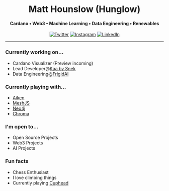 <h1 align="center">
   Matt Hounslow (Hunglow)
</h1>

<h4 align="center">Cardano • Web3 • Machine Learning • Data Engineering • Renewables </h4>

<p align="center">
    <a href="https://x.com/l0whung" target="_blank"><img alt="Twitter" src="https://img.shields.io/badge/-@l0whung-%231DA1F2?style=flat-square&logo=Twitter&logoColor=white&link=https://x.com/l0whung"></a>
    <a href="https://instagram.com/burritoflavouredkisses" target="_blank"><img alt="Instagram" src="https://img.shields.io/badge/-@burritoflavouredkisses-%23E4405F?style=flat-square&logo=Instagram&logoColor=white&link=https://instagram.com/burritoflavouredkisses"></a>
    <a href="https://www.linkedin.com/in/matthounslow/" target="_blank"><img alt="LinkedIn" src="https://img.shields.io/badge/-@matthounslow-%230077B5?style=flat-square&logo=linkedin&logoColor=white&link=https://www.linkedin.com/in/matthounslow/"></a>
</p>

<hr/>

### Currently working on...
- Cardano Visualizer (Preview incoming)
- Lead Developer@[Kaa by Snek](https://www.kaaai.io/)
- Data Engineering@[FrigidAI](https://frigid.ai/)

### Currently playing with...
- [Aiken](aiken-lang.org)
- [MeshJS](https://meshjs.dev/)
- [Neo4j](neo4j.com)
- [Chroma](https://www.trychroma.com/)

### I'm open to...
- Open Source Projects
- Web3 Projects
- AI Projects

### Fun facts
- Chess Enthusiast
- I love climbing things
- Currently playing [Cuphead](https://www.cupheadgame.com/)
